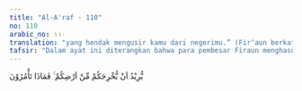 ```yaml
---
title: "Al-A'raf - 110"
no: 110
arabic_no: ١١٠
translation: "yang hendak mengusir kamu dari negerimu.” (Fir‘aun berkata), “Maka apa saran kamu?”"
tafsir: "Dalam ayat ini diterangkan bahwa para pembesar Firaun menghasut Firaun dengan menyatakan kepadanya, bahwa Musa adalah orang yang mempunyai pengetahuan dan bermaksud jahat, yaitu hendak merebut kekuasaan dari tangan Firaun dan mengusirnya bersama pengikutnya dari negeri Mesir. Hasutan ini berhasil, sehingga Firaun bertanya kepada mereka tentang apa yang akan mereka lakukan kepada Musa.\n\nDi dalam kisah Nabi Musa yang terdapat dalam Surah Yunus diterangkan pula ucapan pemesar-pembesar Firaun kepada Nabi Musa sebagai berikut:\n\n\"Mereka berkata: \"Apakah engkau datang kepada kami untuk memalingkan kami dari apa (kepercayaan) yang kami dapati nenek moyang kami mengerjakannya (menyembah berhala), dan agar kamu berdua mempunyai kekuasaan di bumi (negeri Mesir)? Kami tidak akan mempercayai kamu berdua\". (Yunus/10:78)"
---
```


يُّرِيْدُ اَنْ يُّخْرِجَكُمْ مِّنْ اَرْضِكُمْ ۚ فَمَاذَا تَأْمُرُوْنَ

